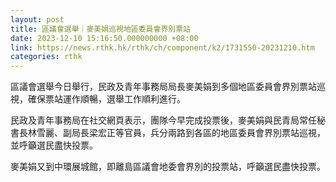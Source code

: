```yaml
---
layout: post
title: 區議會選舉｜麥美娟巡視地區委員會界別票站　
date: 2023-12-10 15:16:50.000000000 +08:00
link: https://news.rthk.hk/rthk/ch/component/k2/1731550-20231210.htm
categories: rthk
---
```


區議會選舉今日舉行，民政及青年事務局局長麥美娟到多個地區委員會界別票站巡視，確保票站運作順暢，選舉工作順利進行。

民政及青年事務局在社交網頁表示，團隊今早完成投票後，麥美娟與民青局常任秘書長林雪麗、副局長梁宏正等官員，兵分兩路到各區的地區委員會界別票站巡視，並呼籲選民盡快投票。

麥美娟又到中環展城館，即離島區議會地委會界別的投票站，呼籲選民盡快投票。
